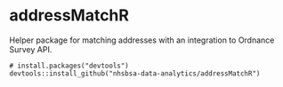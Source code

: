 # addressMatchR
Helper package for matching addresses with an integration to Ordnance Survey API.


```
# install.packages("devtools")
devtools::install_github("nhsbsa-data-analytics/addressMatchR")
```
